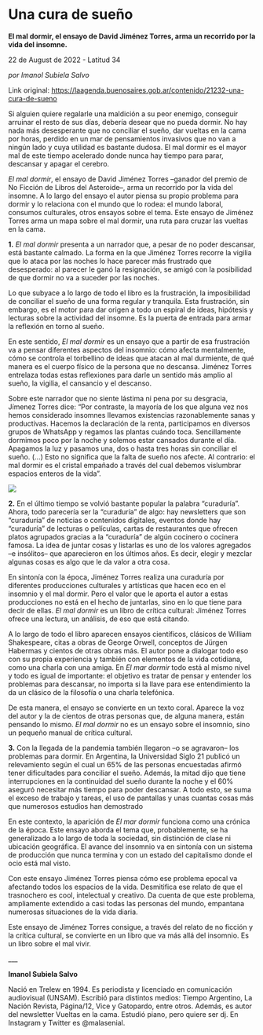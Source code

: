 # Una cura de sueño

**El mal dormir, el ensayo de David Jiménez Torres, arma un recorrido por la vida del insomne.**

22 de August de 2022 - Latitud 34

_por Imanol Subiela Salvo_

Link original: https://laagenda.buenosaires.gob.ar/contenido/21232-una-cura-de-sueno



Si alguien quiere regalarle una maldición a su peor enemigo, conseguir arruinar el resto de sus días, debería desear que no pueda dormir. No hay nada más desesperante que no conciliar el sueño, dar vueltas en la cama por horas, perdido en un mar de pensamientos invasivos que no van a ningún lado y cuya utilidad es bastante dudosa. El mal dormir es el mayor mal de este tiempo acelerado donde nunca hay tiempo para parar, descansar y apagar el cerebro.




*El mal dormir*, el ensayo de David Jiménez Torres –ganador del premio de No Ficción de Libros del Asteroide–, arma un recorrido por la vida del insomne. A lo largo del ensayo el autor piensa su propio problema para dormir y lo relaciona con el mundo que lo rodea: el mundo laboral, consumos culturales, otros ensayos sobre el tema. Este ensayo de Jiménez Torres arma un mapa sobre el mal dormir, una ruta para cruzar las vueltas en la cama.




**1.** *El mal dormir* presenta a un narrador que, a pesar de no poder descansar, está bastante calmado. La forma en la que Jiménez Torres recorre la vigilia que lo ataca por las noches lo hace parecer más frustrado que desesperado: al parecer le ganó la resignación, se amigó con la posibilidad de que dormir no va a suceder por las noches.




Lo que subyace a lo largo de todo el libro es la frustración, la imposibilidad de conciliar el sueño de una forma regular y tranquila. Esta frustración, sin embargo, es el motor para dar origen a todo un espiral de ideas, hipótesis y lecturas sobre la actividad del insomne. Es la puerta de entrada para armar la reflexión en torno al sueño.




En este sentido, *El mal dormir* es un ensayo que a partir de esa frustración va a pensar diferentes aspectos del insomnio: cómo afecta mentalmente, cómo se controla el torbellino de ideas que atacan al mal durmiente, de qué manera es el cuerpo físico de la persona que no descansa. Jiménez Torres entrelaza todas estas reflexiones para darle un sentido más amplio al sueño, la vigilia, el cansancio y el descanso.




Sobre este narrador que no siente lástima ni pena por su desgracia, Jímenez Torres dice: “Por contraste, la mayoría de los que alguna vez nos hemos considerado insomnes llevamos existencias razonablemente sanas y productivas. Hacemos la declaración de la renta, participamos en diversos grupos de WhatsApp y regamos las plantas cuándo toca. Sencillamente dormimos poco por la noche y solemos estar cansados durante el día. Apagamos la luz y pasamos una, dos o hasta tres horas sin conciliar el sueño. (...) Esto no significa que la falta de sueño nos afecte. Al contrario: el mal dormir es el cristal empañado a través del cual debemos vislumbrar espacios enteros de la vida”.




![](https://cdn.feater.me/files/images/349054/8c2898b5-8391-472c-983d-4ef324a46646.jpg)




**2.** En el último tiempo se volvió bastante popular la palabra “curaduría”. Ahora, todo parecería ser la “curaduría” de algo: hay newsletters que son “curaduría” de noticias o contenidos digitales, eventos donde hay “curaduría” de lecturas o películas, cartas de restaurantes que ofrecen platos agrupados gracias a la “curaduría” de algún cocinero o cocinera famosa. La idea de juntar cosas y listarlas es uno de los valores agregados –e insólitos– que aparecieron en los últimos años. Es decir, elegir y mezclar algunas cosas es algo que le da valor a otra cosa.




En sintonía con la época, Jiménez Torres realiza una curaduría por diferentes producciones culturales y artísticas que hacen eco en el insomnio y el mal dormir. Pero el valor que le aporta el autor a estas producciones no está en el hecho de juntarlas, sino en lo que tiene para decir de ellas. *El mal dormir* es un libro de crítica cultural: Jiménez Torres ofrece una lectura, un análisis, de eso que está citando.




A lo largo de todo el libro aparecen ensayos científicos, clásicos de William Shakespeare, citas a obras de George Orwell, conceptos de Jürgen Habermas y cientos de otras obras más. El autor pone a dialogar todo eso con su propia experiencia y también con elementos de la vida cotidiana, como una charla con una amiga. En *El mar dormir* todo está al mismo nivel y todo es igual de importante: el objetivo es tratar de pensar y entender los problemas para descansar, no importa si la llave para ese entendimiento la da un clásico de la filosofía o una charla telefónica.




De esta manera, el ensayo se convierte en un texto coral. Aparece la voz del autor y la de cientos de otras personas que, de alguna manera, están pensando lo mismo. *El mal dormir* no es un ensayo sobre el insomnio, sino un pequeño manual de crítica cultural.




**3.** Con la llegada de la pandemia también llegaron –o se agravaron– los problemas para dormir. En Argentina, la Universidad Siglo 21 publicó un relevamiento según el cual un 65% de las personas encuestadas afirmó tener dificultades para conciliar el sueño. Además, la mitad dijo que tiene interrupciones en la continuidad del sueño durante la noche y el 60% aseguró necesitar más tiempo para poder descansar. A todo esto, se suma el exceso de trabajo y tareas, el uso de pantallas y unas cuantas cosas más que numerosos estudios han demostrado




En este contexto, la aparición de *El mar dormir* funciona como una crónica de la época. Este ensayo aborda el tema que, probablemente, se ha generalizado a lo largo de toda la sociedad, sin distinción de clase ni ubicación geográfica. El avance del insomnio va en sintonía con un sistema de producción que nunca termina y con un estado del capitalismo donde el ocio está mal visto.




Con este ensayo Jiménez Torres piensa cómo ese problema epocal va afectando todos los espacios de la vida. Desmitifica ese relato de que el trasnochero es cool, intelectual y creativo. Da cuenta de que este problema, ampliamente extendido a casi todas las personas del mundo, empantana numerosas situaciones de la vida diaria.




Este ensayo de Jiménez Torres consigue, a través del relato de no ficción y la crítica cultural, se convierte en un libro que va más allá del insomnio. Es un libro sobre el mal vivir.




\_\_\_




**Imanol Subiela Salvo**




Nació en Trelew en 1994. Es periodista y licenciado en comunicación audiovisual (UNSAM). Escribió para distintos medios: Tiempo Argentino, La Nación Revista, Página/12, Vice y Gatopardo, entre otros. Además, es autor del newsletter Vueltas en la cama. Estudió piano, pero quiere ser dj. En Instagram y Twitter es @malasenial.



